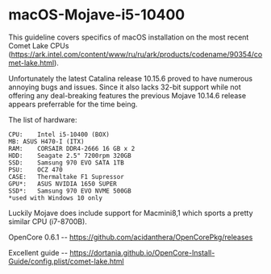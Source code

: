 # macOS-Mojave-i5-10400

This guideline covers specifics of macOS installation on the most recent Comet Lake CPUs (https://ark.intel.com/content/www/ru/ru/ark/products/codename/90354/comet-lake.html).

Unfortunately the latest Catalina release 10.15.6 proved to have numerous annoying bugs and issues. Since it also lacks 32-bit support while not offering any deal-breaking features the previous Mojave 10.14.6 release appears preferrable for the time being.

The list of hardware:

	CPU:	Intel i5-10400 (BOX)
	MB:	ASUS H470-I (ITX)
	RAM:	CORSAIR DDR4-2666 16 GB x 2
	HDD:	Seagate 2.5" 7200rpm 320GB
	SSD:	Samsung 970 EVO SATA 1TB
	PSU:	OCZ 470
	CASE:	Thermaltake F1 Supressor
	GPU*:	ASUS NVIDIA 1650 SUPER
	SSD*:	Samsung 970 EVO NVME 500GB
	*used with Windows 10 only

Luckily Mojave does include support for Macmini8,1 which sports a pretty similar CPU (i7-8700B).

OpenCore 0.6.1 -- https://github.com/acidanthera/OpenCorePkg/releases

Excellent guide -- https://dortania.github.io/OpenCore-Install-Guide/config.plist/comet-lake.html
